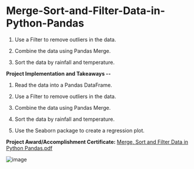 # Merge-Sort-and-Filter-Data-in-Python-Pandas

1. Use a Filter to remove outliers in the data.

2. Combine the data using Pandas Merge.

3. Sort the data by rainfall and temperature.



**Project Implementation and Takeaways --**

1. Read the data into a Pandas DataFrame.

2. Use a Filter to remove outliers in the data. 

3. Combine the data using Pandas Merge.

4. Sort the data by rainfall and temperature.

5. Use the Seaborn package to create a regression plot.

**Project Award/Accomplishment Certificate:** [Merge, Sort and Filter Data in Python Pandas.pdf](https://github.com/Pikachu0405/Merge-Sort-and-Filter-Data-in-Python-Pandas/files/7636548/Merge.Sort.and.Filter.Data.in.Python.Pandas.pdf)

![image](https://user-images.githubusercontent.com/93926742/144298021-8ab251b6-784c-416c-b8b3-ad9fd0d2a054.png)
